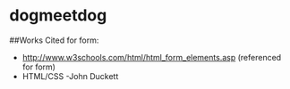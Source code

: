 # dogmeetdog

##Works Cited for form:
* http://www.w3schools.com/html/html_form_elements.asp (referenced for form)
* HTML/CSS -John Duckett
